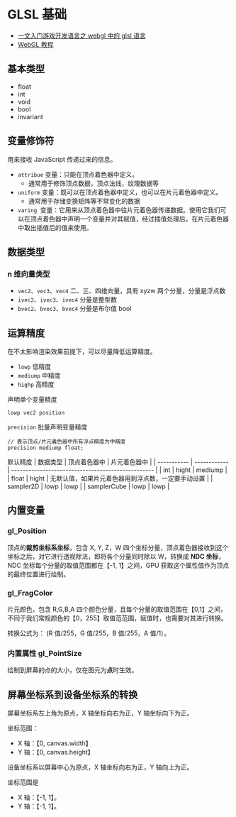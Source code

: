 # GLSL 基础

- [一文入门游戏开发语言之 webgl 中的 glsl 语言](https://juejin.cn/post/7085587372565332004)
- [WebGL 教程](https://blog.csdn.net/u014291990/article/details/102980860)

## 基本类型

- float
- int
- void
- bool
- invariant

## 变量修饰符

用来接收 JavaScript 传递过来的信息。

- `attribue` 变量：只能在顶点着色器中定义。
  - 通常用于修饰顶点数据，顶点法线，纹理数据等
- `uniform` 变量：既可以在顶点着色器中定义，也可以在片元着色器中定义。
  - 通常用于存储变换矩阵等不常变化的数据
- `varing `变量：它用来从顶点着色器中往片元着色器传递数据。使用它我们可以在顶点着色器中声明一个变量并对其赋值，经过插值处理后，在片元着色器中取出插值后的值来使用。

## 数据类型

### n 维向量类型

- `vec2`、`vec3`、`vec4` 二、三、四维向量，具有 xyzw 两个分量，分量是浮点数
- `ivec2`、`ivec3`、`ivec4` 分量是整型数
- `bvec2`、`bvec3`、`bvec4` 分量是布尔值 bool

## 运算精度

在不太影响渲染效果前提下，可以尽量降低运算精度。

- `lowp` 低精度
- `mediump` 中精度
- `highp` 高精度

声明单个变量精度

```
lowp vec2 position
```

`precision` 批量声明变量精度

```
// 表示顶点/片元着色器中所有浮点精度为中精度
precision mediump float;
```

默认精度
| 数据类型 | 顶点着色器中 | 片元着色器中 |
| ----------- | ------------ | -------------------------------------------------- |
| int | hight | mediump |
| float | hight | 无默认值，如果片元着色器用到浮点数，一定要手动设置 |
| sampler2D | lowp | lowp |
| samplerCube | lowp | lowp |

## 内置变量

### gl_Position

顶点的**裁剪坐标系坐标**，包含 X, Y, Z，W 四个坐标分量，顶点着色器接收到这个坐标之后，对它进行透视除法，即将各个分量同时除以 W，转换成 **NDC 坐标**，NDC 坐标每个分量的取值范围都在【-1, 1】之间，GPU 获取这个属性值作为顶点的最终位置进行绘制。

### gl_FragColor

片元颜色，包含 R,G,B,A 四个颜色分量，且每个分量的取值范围在【0,1】之间，不同于我们常规颜色的【0，255】取值范范围，赋值时，也需要对其进行转换。

转换公式为： (R 值/255，G 值/255，B 值/255，A 值/1）。

### 内置属性 gl_PointSize

绘制到屏幕的点的大小，仅在图元为**点**时生效。

## 屏幕坐标系到设备坐标系的转换

屏幕坐标系左上角为原点，X 轴坐标向右为正，Y 轴坐标向下为正。

坐标范围：

- X 轴：【0, canvas.width】
- Y 轴：【0, canvas.height】

设备坐标系以屏幕中心为原点，X 轴坐标向右为正，Y 轴向上为正。

坐标范围是

- X 轴：【-1, 1】。
- Y 轴：【-1, 1】。
